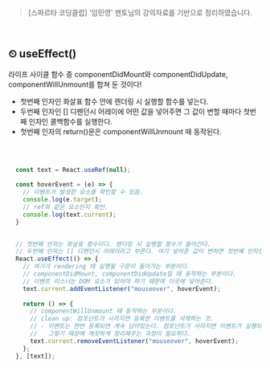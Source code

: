 > [스파르타 코딩클럽] '임민영' 멘토님의 강의자료를 기반으로 정리하였습니다.

<br/>

## ⏲ useEffect()
라이프 사이클 함수 중 componentDidMount와 componentDidUpdate, componentWillUnmount를 합쳐 둔 것이다!
- 첫번째 인자인 화살표 함수 안에 렌더링 시 실행할 함수를 넣는다.
- 두번째 인자인 [] 디펜던시 어레이에 어떤 값을 넣어주면 그 값이 변할 때마다 첫번째 인자인 콜백함수를 실행한다.
- 첫번째 인자의 return()문은 componentWillUnmount 때 동작된다.

<br/>

  ```javascript
    
    const text = React.useRef(null);
    
    const hoverEvent = (e) => {
      // 이벤트가 발생한 요소를 확인할 수 있음.
      console.log(e.target);
      // ref와 같은 요소인지 확인.
      console.log(text.current);
    }
    
  
    // 첫번째 인자는 화살표 함수이다. 렌더링 시 실행할 함수가 들어간다.
    // 두번째 인자는 [] 디펜던시 어레이라고 부른다. 여기 넣어준 값이 변하면 첫번째 인자인 콜백함수를 실행한다.
    React.useEffect(() => {
      // 여기가 rendering 때 실행될 구문이 들어가는 부분이다.
      // componentDidMount, componentDidUpdate일 때 동작하는 부분이다.
      // 이벤트 리스너는 DOM 요소가 있어야 하기 때문에 이곳에 넣어준다.
      text.current.addEventListener("mouseover", hoverEvent);
      
      return () => {
        // componentWillUnmount 때 동작하는 부분이다.
        // clean up: 컴포넌트가 사라지면 등록한 이벤트를 삭제하는 것.
        // - 이벤트는 한번 등록되면 계속 남아있는다. 컴포넌트가 사라지면 이벤트가 실행되지 않겠지만, 남아있을 것이다.
        //   그렇기 때문에 깨끗하게 정리해주는 과정이 필요하다. 
        text.current.removeEventListener("mouseover", hoverEvent);
      };
    }, [text]);
  
  ```
  
  
  
  
  
  <br/><br/><br/>
  
